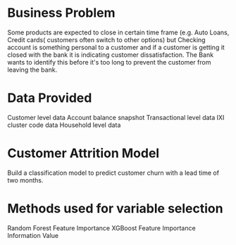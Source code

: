 # Business Problem
Some products are expected to close in certain time frame (e.g. Auto Loans, Credit cards( customers often switch to other options) but Checking account is something personal to a customer and if a customer is getting it closed with the bank it is indicating customer dissatisfaction. The Bank wants to identify this before it's too long to prevent the customer from leaving the bank.

# Data Provided
Customer level data
Account balance snapshot
Transactional level data
IXI cluster code data
Household level data

# Customer Attrition Model
Build a classification model to predict customer churn with a lead time of two months.

# Methods used for variable selection
Random Forest Feature Importance
XGBoost Feature Importance
Information Value


